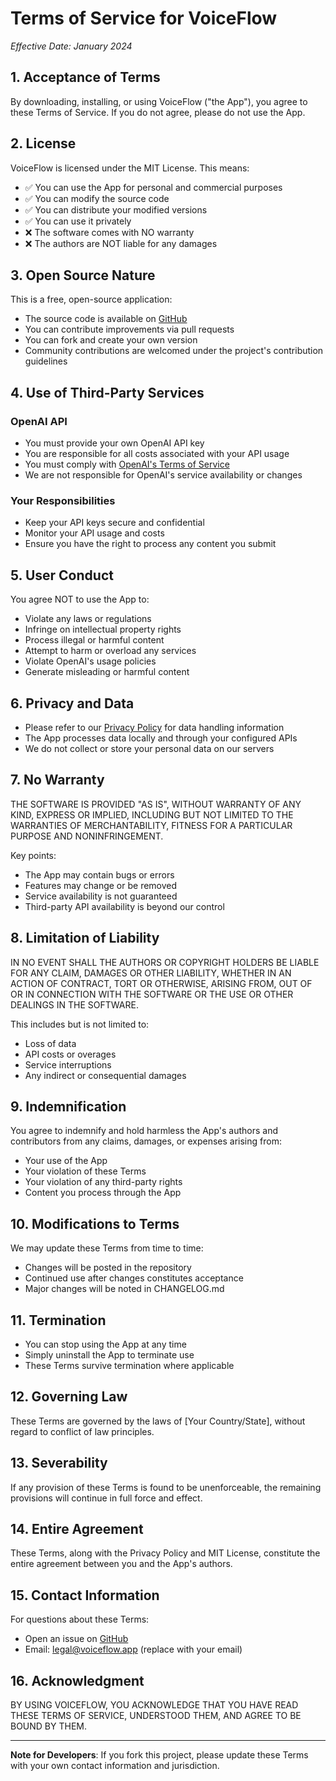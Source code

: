 # Terms of Service for VoiceFlow

*Effective Date: January 2024*

## 1. Acceptance of Terms

By downloading, installing, or using VoiceFlow ("the App"), you agree to these Terms of Service. If you do not agree, please do not use the App.

## 2. License

VoiceFlow is licensed under the MIT License. This means:
- ✅ You can use the App for personal and commercial purposes
- ✅ You can modify the source code
- ✅ You can distribute your modified versions
- ✅ You can use it privately
- ❌ The software comes with NO warranty
- ❌ The authors are NOT liable for any damages

## 3. Open Source Nature

This is a free, open-source application:
- The source code is available on [GitHub](https://github.com/yourusername/VoiceFlow)
- You can contribute improvements via pull requests
- You can fork and create your own version
- Community contributions are welcomed under the project's contribution guidelines

## 4. Use of Third-Party Services

### OpenAI API
- You must provide your own OpenAI API key
- You are responsible for all costs associated with your API usage
- You must comply with [OpenAI's Terms of Service](https://openai.com/terms/)
- We are not responsible for OpenAI's service availability or changes

### Your Responsibilities
- Keep your API keys secure and confidential
- Monitor your API usage and costs
- Ensure you have the right to process any content you submit

## 5. User Conduct

You agree NOT to use the App to:
- Violate any laws or regulations
- Infringe on intellectual property rights
- Process illegal or harmful content
- Attempt to harm or overload any services
- Violate OpenAI's usage policies
- Generate misleading or harmful content

## 6. Privacy and Data

- Please refer to our [Privacy Policy](PRIVACY.md) for data handling information
- The App processes data locally and through your configured APIs
- We do not collect or store your personal data on our servers

## 7. No Warranty

THE SOFTWARE IS PROVIDED "AS IS", WITHOUT WARRANTY OF ANY KIND, EXPRESS OR IMPLIED, INCLUDING BUT NOT LIMITED TO THE WARRANTIES OF MERCHANTABILITY, FITNESS FOR A PARTICULAR PURPOSE AND NONINFRINGEMENT.

Key points:
- The App may contain bugs or errors
- Features may change or be removed
- Service availability is not guaranteed
- Third-party API availability is beyond our control

## 8. Limitation of Liability

IN NO EVENT SHALL THE AUTHORS OR COPYRIGHT HOLDERS BE LIABLE FOR ANY CLAIM, DAMAGES OR OTHER LIABILITY, WHETHER IN AN ACTION OF CONTRACT, TORT OR OTHERWISE, ARISING FROM, OUT OF OR IN CONNECTION WITH THE SOFTWARE OR THE USE OR OTHER DEALINGS IN THE SOFTWARE.

This includes but is not limited to:
- Loss of data
- API costs or overages
- Service interruptions
- Any indirect or consequential damages

## 9. Indemnification

You agree to indemnify and hold harmless the App's authors and contributors from any claims, damages, or expenses arising from:
- Your use of the App
- Your violation of these Terms
- Your violation of any third-party rights
- Content you process through the App

## 10. Modifications to Terms

We may update these Terms from time to time:
- Changes will be posted in the repository
- Continued use after changes constitutes acceptance
- Major changes will be noted in CHANGELOG.md

## 11. Termination

- You can stop using the App at any time
- Simply uninstall the App to terminate use
- These Terms survive termination where applicable

## 12. Governing Law

These Terms are governed by the laws of [Your Country/State], without regard to conflict of law principles.

## 13. Severability

If any provision of these Terms is found to be unenforceable, the remaining provisions will continue in full force and effect.

## 14. Entire Agreement

These Terms, along with the Privacy Policy and MIT License, constitute the entire agreement between you and the App's authors.

## 15. Contact Information

For questions about these Terms:
- Open an issue on [GitHub](https://github.com/yourusername/VoiceFlow/issues)
- Email: legal@voiceflow.app (replace with your email)

## 16. Acknowledgment

BY USING VOICEFLOW, YOU ACKNOWLEDGE THAT YOU HAVE READ THESE TERMS OF SERVICE, UNDERSTOOD THEM, AND AGREE TO BE BOUND BY THEM.

---

**Note for Developers**: If you fork this project, please update these Terms with your own contact information and jurisdiction.